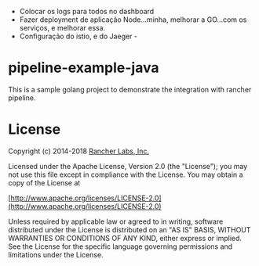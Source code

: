 - Colocar os logs para todos no dashboard
- Fazer deployment de aplicação Node...minha, melhorar a GO...com os serviços, e melhorar essa.
- Configuração do istio, e do Jaeger - 





# pipeline-example-java


This is a sample golang project to demonstrate the integration with rancher pipeline.

# License

Copyright (c) 2014-2018 [Rancher Labs, Inc.](http://rancher.com)

Licensed under the Apache License, Version 2.0 (the "License");
you may not use this file except in compliance with the License.
You may obtain a copy of the License at

[http://www.apache.org/licenses/LICENSE-2.0](http://www.apache.org/licenses/LICENSE-2.0)

Unless required by applicable law or agreed to in writing, software
distributed under the License is distributed on an "AS IS" BASIS,
WITHOUT WARRANTIES OR CONDITIONS OF ANY KIND, either express or implied.
See the License for the specific language governing permissions and
limitations under the License.

